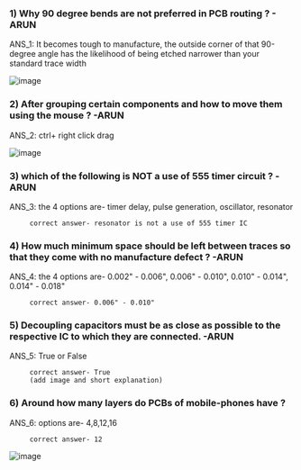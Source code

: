 ### 1) Why 90 degree bends are not preferred in PCB routing ? - ARUN

   ANS_1: It becomes tough to manufacture, the outside corner of that 90-degree angle has the likelihood of being etched narrower than your standard trace width
   
   ![image](https://user-images.githubusercontent.com/85285913/125287696-de2c8500-e33a-11eb-8775-7c206b2a301d.png)

### 2) After grouping certain components and how to move them using the mouse ? -ARUN

   ANS_2: ctrl+ right click drag
   
   ![image](https://user-images.githubusercontent.com/85285913/125287890-19c74f00-e33b-11eb-8060-a39bc15aa7c6.png)
   
### 3) which of the following is NOT a use of 555 timer circuit ? -ARUN

   ANS_3: the 4 options are- timer delay, pulse generation, oscillator, resonator 
   
         correct answer- resonator is not a use of 555 timer IC
         
### 4) How much minimum space should be left between traces so that they come with no manufacture defect ? -ARUN

   ANS_4: the 4 options are- 0.002" - 0.006", 0.006" - 0.010", 0.010" - 0.014", 0.014" - 0.018"
   
         correct answer- 0.006" - 0.010"
         
### 5) Decoupling capacitors must be as close as possible to the respective IC to which they are connected. -ARUN

   ANS_5: True or False
   
         correct answer- True
         (add image and short explanation)
      
### 6) Around how many layers do PCBs of mobile-phones have ?

   ANS_6: options are- 4,8,12,16
   
         correct answer- 12

![image](https://www.pcbcart.com/Uploads/Editor/2017-11-13/5a09296db92ef.jpg)

